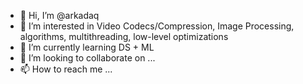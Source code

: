 - 👋 Hi, I’m @arkadaq
- 👀 I’m interested in Video Codecs/Compression, Image Processing, algorithms, multithreading, low-level optimizations
- 🌱 I’m currently learning DS + ML
- 💞️ I’m looking to collaborate on ...
- 📫 How to reach me ...

<!---
arkadaq/arkadaq is a ✨ special ✨ repository because its `README.md` (this file) appears on your GitHub profile.
You can click the Preview link to take a look at your changes.
--->
